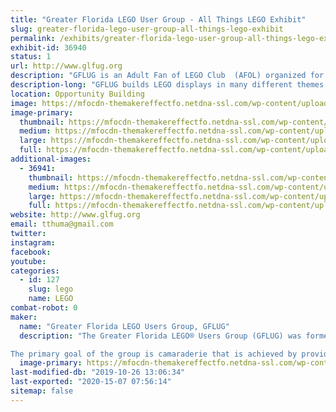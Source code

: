 ```yaml
---
title: "Greater Florida LEGO User Group - All Things LEGO Exhibit"
slug: greater-florida-lego-user-group-all-things-lego-exhibit
permalink: /exhibits/greater-florida-lego-user-group-all-things-lego-exhibit/
exhibit-id: 36940
status: 1
url: http://www.glfug.org
description: "GFLUG is an Adult Fan of LEGO Club  (AFOL) organized for friendship and fellowship around our love of the brick. We collect, build, and display our My Own Creations, MOCs, in the Tampa and Orlando areas and points in between. "
description-long: "GFLUG builds LEGO displays in many different themes and layouts. We have built trains and towns, coasters and thrill rides, and mosaics and sculptures. We plan to have many different themes on display."
location: Opportunity Building
image: https://mfocdn-themakereffectfo.netdna-ssl.com/wp-content/uploads/2018/09/20180603_110349-1024x576.jpg
image-primary:
  thumbnail: https://mfocdn-themakereffectfo.netdna-ssl.com/wp-content/uploads/2018/09/20180603_110349-150x150.jpg
  medium: https://mfocdn-themakereffectfo.netdna-ssl.com/wp-content/uploads/2018/09/20180603_110349-300x169.jpg
  large: https://mfocdn-themakereffectfo.netdna-ssl.com/wp-content/uploads/2018/09/20180603_110349-1024x576.jpg
  full: https://mfocdn-themakereffectfo.netdna-ssl.com/wp-content/uploads/2018/09/20180603_110349.jpg
additional-images:
  - 36941:
    thumbnail: https://mfocdn-themakereffectfo.netdna-ssl.com/wp-content/uploads/2019/08/20190517_165955_HDR-150x150.jpg
    medium: https://mfocdn-themakereffectfo.netdna-ssl.com/wp-content/uploads/2019/08/20190517_165955_HDR-300x225.jpg
    large: https://mfocdn-themakereffectfo.netdna-ssl.com/wp-content/uploads/2019/08/20190517_165955_HDR-1024x768.jpg
    full: https://mfocdn-themakereffectfo.netdna-ssl.com/wp-content/uploads/2019/08/20190517_165955_HDR.jpg
website: http://www.glfug.org
email: tthuma@gmail.com
twitter: 
instagram: 
facebook: 
youtube: 
categories:
  - id: 127
    slug: lego
    name: LEGO
combat-robot: 0
maker:
  name: "Greater Florida LEGO Users Group, GFLUG"
  description: "The Greater Florida LEGO® Users Group (GFLUG) was formed in summer of 2000 for the sole purpose of giving Adult Fans of LEGO® (AFoL) a way to express their unique hobby. Over the years we have displayed at numerous model railroad shows, art festivals, Disney conventions and sci-fi conventions as a group. GFLUG does not favor one form of the hobby over any other, giving its membership a wide range of exposure.

The primary goal of the group is camaraderie that is achieved by providing members the opportunity to meet other adults who share a common fascination with the LEGO® hobby through correspondence, meetings and events. We are a family oriented group with member's spouses and children helping at select events and enjoying the fruits of our building labor."
  image-primary: https://mfocdn-themakereffectfo.netdna-ssl.com/wp-content/uploads/2015/04/GFLUG-300x230.jpg
last-modified-db: "2019-10-26 13:06:34"
last-exported: "2020-15-07 07:56:14"
sitemap: false
---
```

